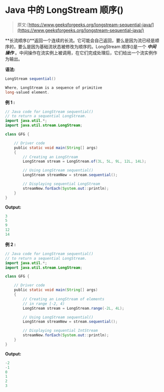 # Java 中的 LongStream 顺序()

> 原文:[https://www.geeksforgeeks.org/longstream-sequential-java/](https://www.geeksforgeeks.org/longstream-sequential-java/)

**长流顺序()**返回一个连续的长流。它可能会自己返回，要么是因为流已经是顺序的，要么是因为基础流状态被修改为顺序的。LongStream 顺序()是一个 ***中间操作*** 。中间操作在流实例上被调用，在它们完成处理后，它们给出一个流实例作为输出。

**语法:**

```java
LongStream sequential()

Where, LongStream is a sequence of primitive
long-valued element.

```

**例 1 :**

```java
// Java code for LongStream sequential()
// to return a sequential LongStream.
import java.util.*;
import java.util.stream.LongStream;

class GFG {

    // Driver code
    public static void main(String[] args)
    {
        // Creating an LongStream
        LongStream stream = LongStream.of(3L, 5L, 9L, 12L, 14L);

        // Using LongStream sequential()
        LongStream streamNew = stream.sequential();

        // Displaying sequential LongStream
        streamNew.forEach(System.out::println);
    }
}
```

**Output:**

```java
3
5
9
12
14

```

**例 2 :**

```java
// Java code for LongStream sequential()
// to return a sequential LongStream.
import java.util.*;
import java.util.stream.LongStream;

class GFG {

    // Driver code
    public static void main(String[] args)
    {
        // Creating an LongStream of elements
        // in range [-2, 4)
        LongStream stream = LongStream.range(-2L, 4L);

        // Using LongStream sequential()
        LongStream streamNew = stream.sequential();

        // Displaying sequential IntStream
        streamNew.forEach(System.out::println);
    }
}
```

**Output:**

```java
-2
-1
0
1
2
3

```